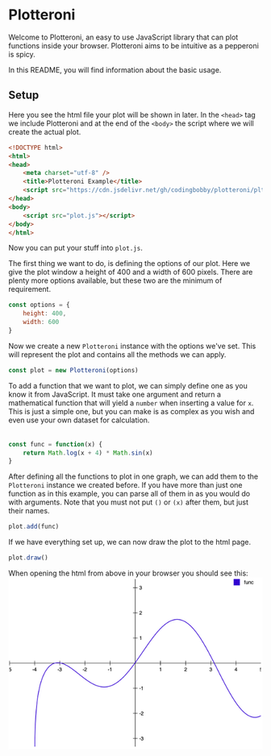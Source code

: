 # Plotteroni

Welcome to Plotteroni, an easy to use JavaScript library that can plot functions inside your browser. Plotteroni aims to be intuitive as a pepperoni is spicy.

In this README, you will find information about the basic usage.

## Setup

Here you see the html file your plot will be shown in later. In the `<head>` tag we include Plotteroni and at the end of the `<body>` the script where we will create the actual plot.

```html
<!DOCTYPE html>
<html>
<head>
    <meta charset="utf-8" />
    <title>Plotteroni Example</title>
    <script src="https://cdn.jsdelivr.net/gh/codingbobby/plotteroni/pltrni.min.js"></script>
</head>
<body>
    <script src="plot.js"></script>
</body>
</html>
```

Now you can put your stuff into `plot.js`.

The first thing we want to do, is defining the options of our plot. Here we give the plot window a height of 400 and a width of 600 pixels. There are plenty more options available, but these two are the minimum of requirement.

```js
const options = {
    height: 400,
    width: 600
}
```

Now we create a new `Plotteroni` instance with the options we've set. This will represent the plot and contains all the methods we can apply.

```js
const plot = new Plotteroni(options)
```

To add a function that we want to plot, we can simply define one as you know it from JavaScript. It must take one argument and return a mathematical function that will yield a `number` when inserting a value for `x`. This is just a simple one, but you can make is as complex as you wish and even use your own dataset for calculation.

```js

const func = function(x) {
    return Math.log(x + 4) * Math.sin(x)
}
```

After defining all the functions to plot in one graph, we can add them to the `Plotteroni` instance we created before. If you have more than just one function as in this example, you can parse all of them in as you would do with arguments. Note that you must not put `()` or `(x)` after them, but just their names.

```js
plot.add(func)
```

If we have everything set up, we can now draw the plot to the html page.

```js
plot.draw()
```

When opening the html from above in your browser you should see this:
![Plotteroni Scrrenshot](./images/readme_screenshot.png)
